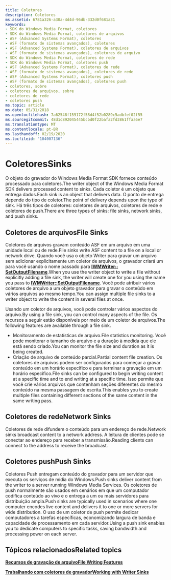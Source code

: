 ```yaml
---
title: Coletores
description: Coletores
ms.assetid: 6781a326-a30a-4d4d-96db-332d0f681a31
keywords:
- SDK do Windows Media Format, coletores
- SDK do Windows Media Format, coletores de arquivos
- ASF (Advanced Systems Format), coletores
- ASF (formato de sistemas avançados), coletores
- ASF (Advanced Systems Format), coletores de arquivos
- ASF (formato de sistemas avançados), coletores de arquivo
- SDK do Windows Media Format, coletores de rede
- SDK do Windows Media Format, coletores push
- ASF (Advanced Systems Format), coletores de rede
- ASF (formato de sistemas avançados), coletores de rede
- ASF (Advanced Systems Format), coletores push
- ASF (formato de sistemas avançados), coletores push
- coletores, sobre
- coletores de arquivos, sobre
- coletores de rede
- coletores push
ms.topic: article
ms.date: 05/31/2018
ms.openlocfilehash: 7a62548f159172f58d4f52b0289c5adbfef02f55
ms.sourcegitcommit: 48d1c892045445bcbd0f22bafa2fd3861ffaa6e7
ms.translationtype: MT
ms.contentlocale: pt-BR
ms.lasthandoff: 02/19/2020
ms.locfileid: "104007136"
---
```

# <a name="sinks"></a><span data-ttu-id="24ed0-119">Coletores</span><span class="sxs-lookup"><span data-stu-id="24ed0-119">Sinks</span></span>

<span data-ttu-id="24ed0-120">O objeto do gravador do Windows Media Format SDK fornece conteúdo processado para coletores.</span><span class="sxs-lookup"><span data-stu-id="24ed0-120">The writer object of the Windows Media Format SDK delivers processed content to sinks.</span></span> <span data-ttu-id="24ed0-121">Cada coletor é um objeto que entrega dados.</span><span class="sxs-lookup"><span data-stu-id="24ed0-121">Each sink is an object that delivers data.</span></span> <span data-ttu-id="24ed0-122">O ponto de entrega depende do tipo de coletor.</span><span class="sxs-lookup"><span data-stu-id="24ed0-122">The point of delivery depends upon the type of sink.</span></span> <span data-ttu-id="24ed0-123">Há três tipos de coletores: coletores de arquivos, coletores de rede e coletores de push.</span><span class="sxs-lookup"><span data-stu-id="24ed0-123">There are three types of sinks: file sinks, network sinks, and push sinks.</span></span>

## <a name="file-sinks"></a><span data-ttu-id="24ed0-124">Coletores de arquivos</span><span class="sxs-lookup"><span data-stu-id="24ed0-124">File Sinks</span></span>

<span data-ttu-id="24ed0-125">Coletores de arquivos gravam conteúdo ASF em um arquivo em uma unidade local ou de rede.</span><span class="sxs-lookup"><span data-stu-id="24ed0-125">File sinks write ASF content to a file on a local or network drive.</span></span> <span data-ttu-id="24ed0-126">Quando você usa o objeto Writer para gravar um arquivo sem adicionar explicitamente um coletor de arquivos, o gravador criará um para você usando o nome passado para [**IWMWriter:: SetOutputFilename**](/previous-versions/windows/desktop/api/Wmsdkidl/nf-wmsdkidl-iwmwriter-setoutputfilename).</span><span class="sxs-lookup"><span data-stu-id="24ed0-126">When you use the writer object to write a file without explicitly adding a file sink, the writer will create one for you using the name you pass to [**IWMWriter::SetOutputFilename**](/previous-versions/windows/desktop/api/Wmsdkidl/nf-wmsdkidl-iwmwriter-setoutputfilename).</span></span> <span data-ttu-id="24ed0-127">Você pode atribuir vários coletores de arquivo a um objeto gravador para gravar o conteúdo em vários arquivos ao mesmo tempo.</span><span class="sxs-lookup"><span data-stu-id="24ed0-127">You can assign multiple file sinks to a writer object to write the content in several files at once.</span></span>

<span data-ttu-id="24ed0-128">Usando um coletor de arquivos, você pode controlar vários aspectos do arquivo.</span><span class="sxs-lookup"><span data-stu-id="24ed0-128">By using a file sink, you can control many aspects of the file.</span></span> <span data-ttu-id="24ed0-129">Os recursos a seguir estão disponíveis por meio de um coletor de arquivos.</span><span class="sxs-lookup"><span data-stu-id="24ed0-129">The following features are available through a file sink.</span></span>

-   <span data-ttu-id="24ed0-130">Monitoramento de estatísticas de arquivo.</span><span class="sxs-lookup"><span data-stu-id="24ed0-130">File statistics monitoring.</span></span> <span data-ttu-id="24ed0-131">Você pode monitorar o tamanho do arquivo e a duração à medida que ele está sendo criado.</span><span class="sxs-lookup"><span data-stu-id="24ed0-131">You can monitor the file size and duration as it is being created.</span></span>
-   <span data-ttu-id="24ed0-132">Criação de arquivo de conteúdo parcial.</span><span class="sxs-lookup"><span data-stu-id="24ed0-132">Partial content file creation.</span></span> <span data-ttu-id="24ed0-133">Os coletores de arquivos podem ser configurados para começar a gravar conteúdo em um horário específico e para terminar a gravação em um horário específico.</span><span class="sxs-lookup"><span data-stu-id="24ed0-133">File sinks can be configured to begin writing content at a specific time and to end writing at a specific time.</span></span> <span data-ttu-id="24ed0-134">Isso permite que você crie vários arquivos que contenham seções diferentes do mesmo conteúdo na mesma passagem de escrita.</span><span class="sxs-lookup"><span data-stu-id="24ed0-134">This enables you to create multiple files containing different sections of the same content in the same writing pass.</span></span>

## <a name="network-sinks"></a><span data-ttu-id="24ed0-135">Coletores de rede</span><span class="sxs-lookup"><span data-stu-id="24ed0-135">Network Sinks</span></span>

<span data-ttu-id="24ed0-136">Coletores de rede difundem o conteúdo para um endereço de rede.</span><span class="sxs-lookup"><span data-stu-id="24ed0-136">Network sinks broadcast content to a network address.</span></span> <span data-ttu-id="24ed0-137">A leitura de clientes pode se conectar ao endereço para receber a transmissão.</span><span class="sxs-lookup"><span data-stu-id="24ed0-137">Reading clients can connect to the address to receive the broadcast.</span></span>

## <a name="push-sinks"></a><span data-ttu-id="24ed0-138">Coletores push</span><span class="sxs-lookup"><span data-stu-id="24ed0-138">Push Sinks</span></span>

<span data-ttu-id="24ed0-139">Coletores Push entregam conteúdo do gravador para um servidor que executa os serviços de mídia do Windows.</span><span class="sxs-lookup"><span data-stu-id="24ed0-139">Push sinks deliver content from the writer to a server running Windows Media Services.</span></span> <span data-ttu-id="24ed0-140">Os coletores de push normalmente são usados em cenários em que um computador codifica conteúdo ao vivo e o entrega a um ou mais servidores para distribuição ampla.</span><span class="sxs-lookup"><span data-stu-id="24ed0-140">Push sinks are typically used in scenarios where one computer encodes live content and delivers it to one or more servers for wide distribution.</span></span> <span data-ttu-id="24ed0-141">O uso de um coletor de push permite dedicar computadores a tarefas específicas, economizando largura de banda e capacidade de processamento em cada servidor.</span><span class="sxs-lookup"><span data-stu-id="24ed0-141">Using a push sink enables you to dedicate computers to specific tasks, saving bandwidth and processing power on each server.</span></span>

## <a name="related-topics"></a><span data-ttu-id="24ed0-142">Tópicos relacionados</span><span class="sxs-lookup"><span data-stu-id="24ed0-142">Related topics</span></span>

<dl> <dt>

[<span data-ttu-id="24ed0-143">**Recursos de gravação de arquivo**</span><span class="sxs-lookup"><span data-stu-id="24ed0-143">**File Writing Features**</span></span>](file-writing-features.md)
</dt> <dt>

[<span data-ttu-id="24ed0-144">**Trabalhando com coletores de gravador**</span><span class="sxs-lookup"><span data-stu-id="24ed0-144">**Working with Writer Sinks**</span></span>](working-with-writer-sinks.md)
</dt> </dl>

 

 




